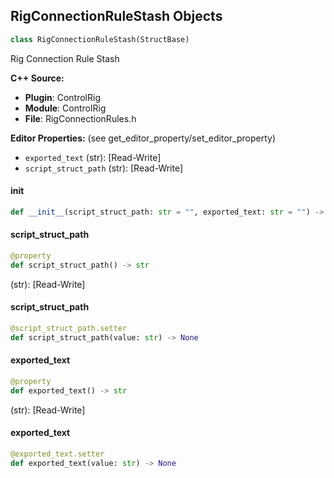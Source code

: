 ## RigConnectionRuleStash Objects

```python
class RigConnectionRuleStash(StructBase)
```

Rig Connection Rule Stash

**C++ Source:**

- **Plugin**: ControlRig
- **Module**: ControlRig
- **File**: RigConnectionRules.h

**Editor Properties:** (see get_editor_property/set_editor_property)

- ``exported_text`` (str):  [Read-Write]
- ``script_struct_path`` (str):  [Read-Write]

<a id="unreal.RigConnectionRuleStash.__init__"></a>

#### __init__

```python
def __init__(script_struct_path: str = "", exported_text: str = "") -> None
```

<a id="unreal.RigConnectionRuleStash.script_struct_path"></a>

#### script_struct_path

```python
@property
def script_struct_path() -> str
```

(str):  [Read-Write]

<a id="unreal.RigConnectionRuleStash.script_struct_path"></a>

#### script_struct_path

```python
@script_struct_path.setter
def script_struct_path(value: str) -> None
```

<a id="unreal.RigConnectionRuleStash.exported_text"></a>

#### exported_text

```python
@property
def exported_text() -> str
```

(str):  [Read-Write]

<a id="unreal.RigConnectionRuleStash.exported_text"></a>

#### exported_text

```python
@exported_text.setter
def exported_text(value: str) -> None
```

<a id="unreal.RigModuleIdentifier"></a>